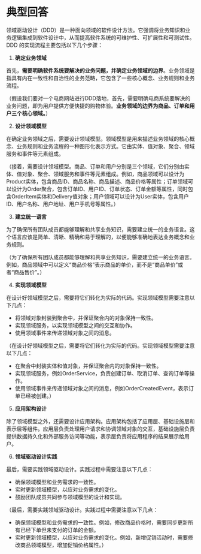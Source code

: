 # 典型回答

领域驱动设计（DDD）是一种面向领域的软件设计方法。它强调将业务知识和业务逻辑集成到软件设计中，从而提高软件系统的可维护性、可扩展性和可测试性。DDD 的实现流程主要包括以下几个步骤：

1. **确定业务领域**

首先，**需要明确软件系统要解决的业务问题，并确定业务领域的边界**。业务领域是指具有内在一致性和自治性的业务范畴，它包含了一些核心概念、业务规则和业务流程。

（假设我们要对一个电商网站进行DDD落地，首先，需要明确电商系统要解决的业务问题，即为用户提供方便快捷的购物体验。**业务领域的边界为商品、订单和用户三个核心领域。**）

2. **设计领域模型**

在确定业务领域之后，需要设计领域模型。领域模型是用来描述业务领域的核心概念、业务规则和业务流程的一种图形化表示方式。它由实体、值对象、聚合、领域服务和事件等元素组成。

（接着，需要设计领域模型。商品、订单和用户分别是三个领域，它们分别由实体、值对象、聚合、领域服务和事件等元素组成。例如，商品领域可以设计为Product实体，包含商品ID、商品名称、商品描述、商品价格等属性；订单领域可以设计为Order聚合，包含订单ID、用户ID、订单状态、订单金额等属性，同时包含OrderItem实体和Delivery值对象；用户领域可以设计为User实体，包含用户ID、用户名称、用户地址、用户手机号等属性。）

3. **建立统一语言**

为了确保所有团队成员都能够理解和共享业务知识，需要建立统一的业务语言。这个语言应该是简单、清晰、精确和易于理解的，以便能够准确地表达业务概念和业务规则。

（为了确保所有团队成员都能够理解和共享业务知识，需要建立统一的业务语言。例如，商品领域中可以定义“商品价格”表示商品的单价，而不是“商品单价”或者“商品售价”。）

4. **实现领域模型**

在设计好领域模型之后，需要将它们转化为实际的代码。实现领域模型需要注意以下几点：

- 将领域对象封装到聚合中，并保证聚合内的对象保持一致性。
- 实现领域服务，以实现领域模型之间的交互和协作。
- 使用领域事件来传递领域对象之间的消息。

（在设计好领域模型之后，需要将它们转化为实际的代码。实现领域模型需要注意以下几点：

- 在聚合中封装实体和值对象，并保证聚合内的对象保持一致性。
- 实现领域服务，例如OrderService，负责创建订单、取消订单、查询订单等操作。
- 使用领域事件来传递领域对象之间的消息，例如OrderCreatedEvent，表示订单已经被创建。）

5. **应用架构设计**

除了领域模型之外，还需要设计应用架构。应用架构包括了应用层、基础设施层和表示层等组件。应用层负责处理用户请求和协调领域对象的交互，基础设施层负责提供数据持久化和外部服务访问等功能，表示层负责将应用程序的结果展示给用户。

6. **领域驱动设计实践**

最后，需要实践领域驱动设计。实践过程中需要注意以下几点：

- 确保领域模型和业务需求的一致性。
- 实时更新领域模型，以应对业务需求的变化。
- 鼓励团队成员共同参与领域模型的设计和实现。

（最后，需要实践领域驱动设计。实践过程中需要注意以下几点：

- 确保领域模型和业务需求的一致性。例如，修改商品价格时，需要同步更新所有已经下单但未支付的订单的金额。
- 实时更新领域模型，以应对业务需求的变化。例如，新增促销活动时，需要修改商品领域模型，增加促销价格属性。）
